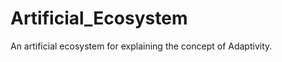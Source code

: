 Artificial_Ecosystem
====================

An artificial ecosystem for explaining the concept of Adaptivity.
